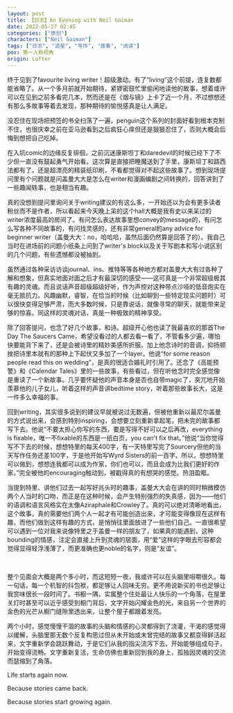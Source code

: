 ```yaml
---
layout: post
title: 【日志】An Evening with Neil Gaiman
date: 2022-05-27 02:45
categories: ["原创"]
characters: ["Neil Gaiman"]
tags: ["日志", "追星", "写作", "故事", "阅读"]
pov: 第一人称视角
origin: Lofter
---
```


终于见到了favourite living writer！超级激动。有了“living”这个前提，连复数都能省略了。从一个多月前就开始期待，紧锣密鼓忙里偷闲地读他的故事，想着或许可以在见到之前多看完几本，然而还是在《烟与镜》上卡了近一个月，不过想想还有那么多故事等着去发现，那种期待的愉悦感真是让人满足。

没忍住在现场把预签的书全扫荡了一遍，penguin这个系列的封面好看到根本克制不住，也很庆幸之前在亚马逊看到之后疯狂心痒但还是狠狠忍住了，否则大概会后悔到想把自己吃掉。

在入坑comic的边缘反复徘徊，之前沉迷康斯坦丁和daredevil的时候已经下了不少但一直没有鼓起勇气开始看。这次算是直接把睡魔送到了手里，康斯坦丁和路西法都有了，还是超漂亮的精装纸印刷，不看都觉得对不起这些故事了。想到现场提问里有个问题就是问盖曼大大是怎么在writer和漫画编剧之间转换的，回答讲到了一些趣闻轶事，也是相当有趣。

真的没想到提问里询问关于writing建议的有这么多，一开始还以为会有更多读者粉丝而不是作者，所以看起来今天晚上呆的这个hall大概是我有史以来呆过的writer浓度最高的房间了。有问怎么表达故事里想convey的message的，有问怎么写各种不同故事的，有问找灵感的，还有非常general的any advice for beginner writer（盖曼大大：no，哈哈哈，虽然后面仍然算是回答了的）。我自己当时在进场前的问题小纸条上问到了writer's block以及关于写剧本和写小说区别的几个问题，有些遗憾都没被抽到。

虽然通过各种采访访谈journal、ins、推特等等各种地方都对盖曼大大有过各种了解和想象，但真实地面对面之后才有最深切的感受——这可真是一个非常超级极其有趣的灵魂。而且说话声音超级超级好听，作为声控对这种带点沙哑的低音炮实在毫无抵抗力。风趣幽默，睿智，在恰当的时候（比如聊到一些特定现实问题时）可以很快变得足够严肃，而大多数时候，只是靠说话，就像寻常的聊天，就能带来足够的惊喜。同这样的灵魂对话，真是一种极致的精神享受。

除了回答提问，也念了好几个故事，和诗。超级开心他也读了我最喜欢的那首The Day The Saucers Came，希望没看过的人都去看一看了，不管看多少遍，哪怕快要能背下来了，还是会被诗里的精妙美感所折服。加上他念诗时的音调，抑扬顿挫把诗里本就有的那种上下起伏又多加了一个layer。他说“for some reason people read this on wedding”，是真的很适合婚礼时引用了。还念了《高能预警》和《Calendar Tales》里的一些故事，有些看过，但在听他念时完全感觉像是重读了一个新故事。几乎要怀疑他的声音本身是否也自带magic了，突兀地开始羡慕他的儿子女儿，听着这样的声音讲bedtime story，听着那些故事长大，这是一件多么幸福的事。

回到writing，其实很多说到的建议早就被说过无数遍，但被他重新以最尼尔盖曼的方式说出来，会感到特别inspiring，会想要立刻重新拿起笔，把未完的故事都写下去。他说“不要太担心你写的东西，要是写得不好可以之后再改，everything is fixable，唯一不fixable的东西是一纸白页，you can't fix that。”他说“当你觉得写不下去的时候，想想特里的每天400字，有一天特里写完了Sourcery但他的当天写作任务还差100字，于是他开始写Wyrd Sisters的前一百字。所以，想想特里可以做到，想想连我都可以成为作家，你们也可以，而且会成为比我们更好的作家。”完全被他的encouraging触动到，被戳得真的有想哭的感觉。热泪盈眶。

当提到特里、讲他们过去一起写好兆头时的趣事，盖曼大大会在讲的同时稍微模仿两个人当时的口吻，而正是在这种时候，会产生特别强烈的失真感，因为——他们的语调和语言风格实在太像Aziraphale和Crowley了。真的可以绝对清晰地看出，这个故事，真的需要他们两个人一起才有可能创造出来，才可能变得像现在这样有趣，而他们做到这样有趣的方式，是悄悄往里面放进了一些他们自己。一直很希望可以遇到一位对我来说像特里之于盖曼一样的朋友了，如果真的能遇到，这种bounding的情感，注定会直接上升到灵魂的层面，用“爱”这样的字眼去形容都会觉得显得轻浮浅薄了，而更准确也更noble的名字，则是“友谊”。

<br>

整个见面会大概是两个多小时，而这短短一夜，我或许可以在头脑里咀嚼很久。每一句话，每一个机智的抖包袱，都足够让人回味无穷。更不用说新买的书也足够让我赏味很长一段时间了。书橱一隅，实属整个住处最让人快乐的一个角落，在屋里关灯时甚至可以近乎感受到橱门背后，文字开始闪耀金色的光，来自另一个世界的金色的光芒从橱门缝隙里透出来，让整个屋子都跟着发亮。

两个小时，感觉慢慢干涸的故事的头脑和情感的心灵都得到了浇灌，干渴的感觉得以缓解，头脑里那无数个反复构思过但从未开始或未曾完结的故事又都变得鲜活起来，文字重新学会跳跃舞动，于是它们从我的指尖流泻下去，开始能够组成句子，开始变得流畅。文字重新复活，生命仿佛也重新回到我的身上，孤独因灵魂的交流而瑟缩到了角落。

Life starts again now.

Because stories came back.

Because stories start growing again.
